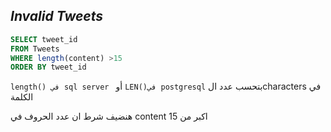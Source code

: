 ## _Invalid Tweets_

```sql
SELECT tweet_id
FROM Tweets
WHERE length(content) >15
ORDER BY tweet_id
```
```length() في sql server ```  أو ```LEN()في postgresql``` بتحسب عدد الcharacters في الكلمة

هنضيف شرط ان عدد الحروف في content اكبر من 15
